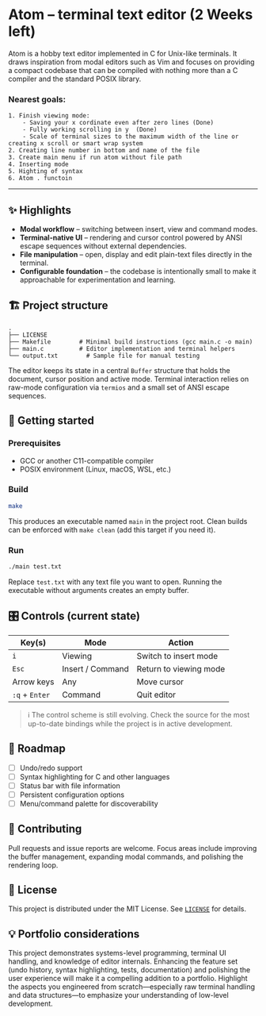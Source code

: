 # Atom – terminal text editor (2 Weeks left)

Atom is a hobby text editor implemented in C for Unix-like terminals. It draws
inspiration from modal editors such as Vim and focuses on providing a compact
codebase that can be compiled with nothing more than a C compiler and the
standard POSIX library.

### Nearest goals:
    1. Finish viewing mode:   
        - Saving your x cordinate even after zero lines (Done)   
        - Fully working scrolling in y  (Done)   
        - Scale of terminal sizes to the maximum width of the line or creating x scroll or smart wrap system
    2. Creating line number in bottom and name of the file   
    3. Create main menu if run atom without file path   
    4. Inserting mode   
    5. Highting of syntax   
    6. Atom . functoin   

---

## ✨ Highlights

- **Modal workflow** – switching between insert, view and command modes.
- **Terminal-native UI** – rendering and cursor control powered by ANSI escape
  sequences without external dependencies.
- **File manipulation** – open, display and edit plain-text files directly in
  the terminal.
- **Configurable foundation** – the codebase is intentionally small to make it
  approachable for experimentation and learning.

## 🏗️ Project structure

```
.
├── LICENSE
├── Makefile        # Minimal build instructions (gcc main.c -o main)
├── main.c          # Editor implementation and terminal helpers
└── output.txt        # Sample file for manual testing
```

The editor keeps its state in a central `Buffer` structure that holds the
document, cursor position and active mode. Terminal interaction relies on
raw-mode configuration via `termios` and a small set of ANSI escape sequences.

## 🚀 Getting started

### Prerequisites

- GCC or another C11-compatible compiler
- POSIX environment (Linux, macOS, WSL, etc.)

### Build

```bash
make
```

This produces an executable named `main` in the project root. Clean builds can
be enforced with `make clean` (add this target if you need it).

### Run

```bash
./main test.txt
```

Replace `test.txt` with any text file you want to open. Running the executable
without arguments creates an empty buffer.

## 🎛️ Controls (current state)

| Key(s) | Mode            | Action                          |
|--------|-----------------|---------------------------------|
| `i`    | Viewing         | Switch to insert mode           |
| `Esc`  | Insert / Command| Return to viewing mode          |
| Arrow keys | Any         | Move cursor                     |
| `:q` + `Enter` | Command | Quit editor                     |

> ℹ️ The control scheme is still evolving. Check the source for the most
> up-to-date bindings while the project is in active development.

## 🧭 Roadmap

- [ ] Undo/redo support
- [ ] Syntax highlighting for C and other languages
- [ ] Status bar with file information
- [ ] Persistent configuration options
- [ ] Menu/command palette for discoverability

## 🤝 Contributing

Pull requests and issue reports are welcome. Focus areas include improving the
buffer management, expanding modal commands, and polishing the rendering loop.

## 📄 License

This project is distributed under the MIT License. See [`LICENSE`](LICENSE) for
details.

## 💡 Portfolio considerations

This project demonstrates systems-level programming, terminal UI handling, and
knowledge of editor internals. Enhancing the feature set (undo history, syntax
highlighting, tests, documentation) and polishing the user experience will make
it a compelling addition to a portfolio. Highlight the aspects you engineered
from scratch—especially raw terminal handling and data structures—to emphasize
your understanding of low-level development.
